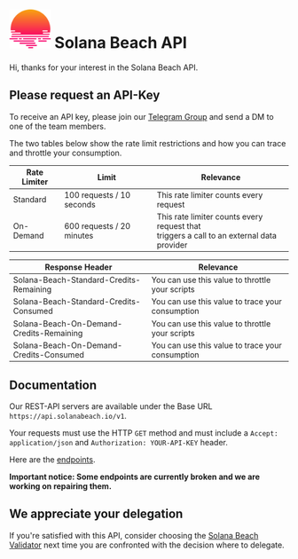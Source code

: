 # <img src="solanabeach.svg" height="70px"> Solana Beach API
Hi, thanks for your interest in the Solana Beach API.

## Please request an API-Key
To receive an API key, please join our [Telegram Group](https://t.me/+UW04VHylcMdlZmUy) and send a DM to one of the team members.

The two tables below show the rate limit restrictions and how you can trace and throttle your consumption.

| Rate Limiter | Limit | Relevance |
| ----------- | ----- | ------- |
| Standard    | 100 requests / 10 seconds | This rate limiter counts every request |
| On-Demand   | 600 requests / 20 minutes | This rate limiter counts every request that<br> triggers a call to an external data provider |


| Response Header    | Relevance | 
| -------- | ------- |
| Solana-Beach-Standard-Credits-Remaining  | You can use this value to throttle your scripts |
| Solana-Beach-Standard-Credits-Consumed   | You can use this value to trace your consumption |
| Solana-Beach-On-Demand-Credits-Remaining   | You can use this value to throttle your scripts |
| Solana-Beach-On-Demand-Credits-Consumed   | You can use this value to trace your consumption |

## Documentation
Our REST-API servers are available under the Base URL `https://api.solanabeach.io/v1`.

Your requests must use the HTTP `GET` method and must include a `Accept: application/json` and `Authorization: YOUR-API-KEY` header.

Here are the [endpoints](https://app.swaggerhub.com/apis-docs/V2261/solanabeach-backend_api/0.0.1).

__Important notice: Some endpoints are currently broken and we are working on repairing them.__

## We appreciate your delegation
If you're satisfied with this API, consider choosing the [Solana Beach Validator](https://solanabeach.io/validator/BeachiopjxQxL7CaHNSZsynApiZCKx9QFVtcWNz3jDBo) next time you are confronted with the decision where to delegate.
